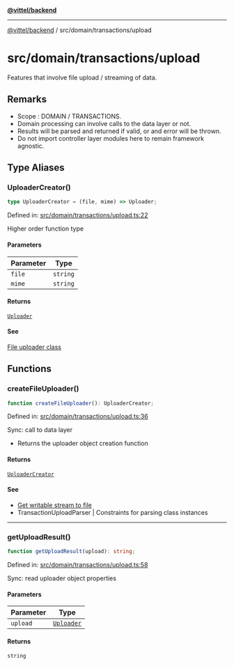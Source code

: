 [**@vittel/backend**](../../../README.md)

***

[@vittel/backend](../../../README.md) / src/domain/transactions/upload

# src/domain/transactions/upload

Features that involve file upload / streaming of data.

## Remarks

- Scope : DOMAIN / TRANSACTIONS.
- Domain processing can involve calls to the data layer or not.
- Results will be parsed and returned if valid, or and error will be thrown.
- Do not import controller layer modules here to remain framework agnostic.

## Type Aliases

### UploaderCreator()

```ts
type UploaderCreator = (file, mime) => Uploader;
```

Defined in: [src/domain/transactions/upload.ts:22](https://github.com/mulekick/vittel/blob/fd6f7ece7df6639cbc3c099ded62d635ce6ae274/packages/backend/src/domain/transactions/upload.ts#L22)

Higher order function type

#### Parameters

| Parameter | Type |
| ------ | ------ |
| `file` | `string` |
| `mime` | `string` |

#### Returns

[`Uploader`](../classes/uploader.md#uploader)

#### See

[File uploader class](../classes/uploader.md#uploader)

## Functions

### createFileUploader()

```ts
function createFileUploader(): UploaderCreator;
```

Defined in: [src/domain/transactions/upload.ts:36](https://github.com/mulekick/vittel/blob/fd6f7ece7df6639cbc3c099ded62d635ce6ae274/packages/backend/src/domain/transactions/upload.ts#L36)

Sync: call to data layer
- Returns the uploader object creation function

#### Returns

[`UploaderCreator`](#uploadercreator)

#### See

 - [Get writable stream to file](../../data/filesystem.md#getwritablestreamtofilesync)
 - TransactionUploadParser \| Constraints for parsing class instances

***

### getUploadResult()

```ts
function getUploadResult(upload): string;
```

Defined in: [src/domain/transactions/upload.ts:58](https://github.com/mulekick/vittel/blob/fd6f7ece7df6639cbc3c099ded62d635ce6ae274/packages/backend/src/domain/transactions/upload.ts#L58)

Sync: read uploader object properties

#### Parameters

| Parameter | Type |
| ------ | ------ |
| `upload` | [`Uploader`](../classes/uploader.md#uploader) |

#### Returns

`string`

